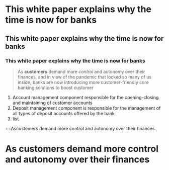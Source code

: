 # This white paper explains why the time is now for banks
## This white paper explains why the time is now for banks
### This white paper explains why the time is now for banks

> As **customers** demand more *control* and autonomy over their finances, and in view of the pandemic that locked so many of us inside, banks are now introducing more customer-friendly core banking solutions to boost customer 

1. Account management component responsible for the opening-closing and maintaining of customer accounts
2. Deposit management component is responsible for the management of all types of deposit accounts offered by the bank
3. list

==Ascustomers demand more control and autonomy over their finances
<H1>As customers demand more control and autonomy over their finances
